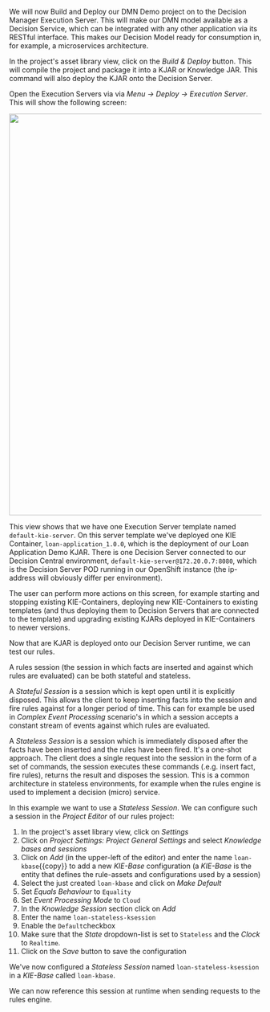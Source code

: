 We will now Build and Deploy our DMN Demo project on to the Decision Manager Execution Server. This will make our DMN model available as a Decision Service, which can be integrated with any other application via its RESTful interface. This makes our Decision Model ready for consumption in, for example, a microservices architecture.

In the project's asset library view, click on the *Build & Deploy* button. This will compile the project and package it into a KJAR or Knowledge JAR. This command will also deploy the KJAR onto the Decision Server.

Open the Execution Servers via via *Menu -> Deploy -> Execution Server*. This will show the following screen:

<img src="../../assets/middleware/dm7-loan-application/dm7-execution-servers.png" width="800" />

This view shows that we have one Execution Server template named `default-kie-server`. On this server template we've deployed one KIE Container, `loan-application_1.0.0`, which is the deployment of our Loan Application Demo KJAR. There is one Decision Server connected to our Decision Central environment, `default-kie-server@172.20.0.7:8080`, which is the Decision Server POD running in our OpenShift instance (the ip-address will obviously differ per environment).

The user can perform more actions on this screen, for example starting and stopping existing KIE-Containers, deploying new KIE-Containers to existing templates (and thus deploying them to Decision Servers that are connected to the template) and upgrading existing KJARs deployed in KIE-Containers to newer versions.

Now that are KJAR is deployed onto our Decision Server runtime, we can test our rules.




A rules session (the session in which facts are inserted and against which rules are evaluated) can be both stateful and stateless.

A *Stateful Session* is a session which is kept open until it is explicitly disposed. This allows the client to keep inserting facts into the session and fire rules against for a longer period of time. This can for example be used in *Complex Event Processing* scenario's in which a session accepts a constant stream of events against which rules are evaluated.

A *Stateless Session* is a session which is immediately disposed after the facts have been inserted and the rules have been fired. It's a one-shot approach. The client does a single request into the session in the form of a set of commands, the session executes these commands (.e.g. insert fact, fire rules), returns the result and disposes the session. This is a common architecture in stateless environments, for example when the rules engine is used to implement a decision (micro) service.

In this example we want to use a *Stateless Session*. We can configure such a session in the *Project Editor* of our rules project:

1. In the project's asset library view, click on *Settings*
2. Click on *Project Settings: Project General Settings* and select *Knowledge bases and sessions*
3. Click on *Add* (in the upper-left of the editor) and enter the name `loan-kbase`{{copy}} to add a new *KIE-Base* configuration (a *KIE-Base* is the entity that defines the rule-assets and configurations used by a session)
4. Select the just created `loan-kbase` and click on *Make Default*
4. Set *Equals Behaviour* to `Equality`
5. Set *Event Processing Mode* to `Cloud`
6. In the *Knowledge Session* section click on *Add*
7. Enter the name `loan-stateless-ksession`
8. Enable the `Default`checkbox
8. Make sure that the *State* dropdown-list is set to `Stateless` and the *Clock* to `Realtime`.
9. Click on the *Save* button to save the configuration

We've now configured a *Stateless Session* named `loan-stateless-ksession` in a *KIE-Base* called `loan-kbase`.

We can now reference this session at runtime when sending requests to the rules engine.
